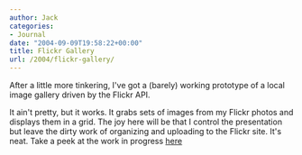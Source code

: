 ```yaml
---
author: Jack
categories:
- Journal
date: "2004-09-09T19:58:22+00:00"
title: Flickr Gallery
url: /2004/flickr-gallery/
---
```


After a little more tinkering, I've got a (barely) working prototype of a local image gallery driven by the Flickr API.

It ain't pretty, but it works. It grabs sets of images from my Flickr photos and displays them in a grid. The joy here will be that I control the presentation but leave the dirty work of organizing and uploading to the Flickr site. It's neat. Take a peek at the work in progress [here][1]

 [1]: https://jackbaty.com/flickr.php